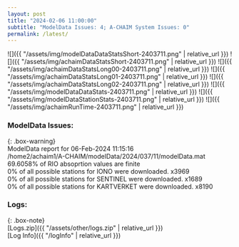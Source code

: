 ```yaml
---
layout: post
title: "2024-02-06 11:00:00"
subtitle: "ModelData Issues: 4; A-CHAIM System Issues: 0"
permalink: /latest/
---
```


![]({{ "/assets/img/modelDataDataStatsShort-2403711.png" | relative_url }})
![]({{ "/assets/img/achaimDataStatsShort-2403711.png" | relative_url }})
![]({{ "/assets/img/achaimDataStatsLong00-2403711.png" | relative_url }})
![]({{ "/assets/img/achaimDataStatsLong01-2403711.png" | relative_url }})
![]({{ "/assets/img/achaimDataStatsLong02-2403711.png" | relative_url }})
![]({{ "/assets/img/modelDataDataStats-2403711.png" | relative_url }})
![]({{ "/assets/img/modelDataStationStats-2403711.png" | relative_url }})
![]({{ "/assets/img/achaimRunTime-2403711.png" | relative_url }})


### ModelData Issues:  
  
{: .box-warning}  
 ModelData report for 06-Feb-2024 11:15:16   
 /home2/achaim1/A-CHAIM/modelData/2024/037/11/modelData.mat   
 69.6058% of RIO absoprtion values are finite   
 0% of all possible stations for IONO were downloaded. x3969   
 0% of all possible stations for SENTINEL were downloaded. x1689   
 0% of all possible stations for KARTVERKET were downloaded. x8190   
  


### Logs:  
  
{: .box-note}  
[Logs.zip]({{ "/assets/other/logs.zip" | relative_url }})  
[Log Info]({{ "/logInfo" | relative_url }})  
